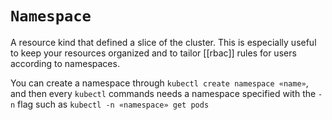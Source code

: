 # `Namespace`
A resource kind that defined a slice of the cluster. This is especially useful to keep your resources organized and to tailor [[rbac]] rules for users according to namespaces.

You can create a namespace through `kubectl create namespace «name»`, and then every `kubectl` commands needs a namespace specified with the `-n` flag such as `kubectl -n «namespace» get pods`
